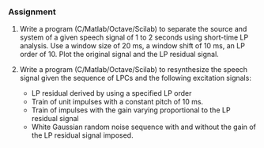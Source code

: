 ### Assignment

1. Write a program (C/Matlab/Octave/Scilab) to separate the source and system of a given speech signal of 1 to 2 seconds using short-time LP analysis. Use a window size of 20 ms, a window shift of 10 ms, an LP order of 10. Plot the original signal and the LP residual signal.

2. Write a program (C/Matlab/Octave/Scilab) to resynthesize the speech signal given the sequence of LPCs and the following excitation signals:

   - LP residual derived by using a specified LP order
   - Train of unit impulses with a constant pitch of 10 ms.
   - Train of impulses with the gain varying proportional to the LP residual signal
   - White Gaussian random noise sequence with and without the gain of the LP residual signal imposed.


